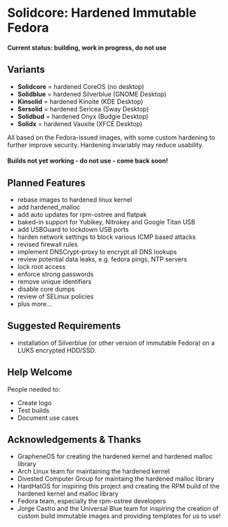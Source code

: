 # Solidcore: Hardened Immutable Fedora
#### Current status: building, work in progress, do not use

## Variants

- **Solidcore** = hardened CoreOS (no desktop)
- **Solidblue** = hardened Silverblue (GNOME Desktop)
- **Kinsolid** = hardened Kinoite (KDE Desktop)
- **Sersolid** = hardened Sericea (Sway Desktop)
- **Solidbud** = hardened Onyx (Budgie Desktop)
- **Solidx** = hardened Vauxite (XFCE Desktop)



All based on the Fedora-issued images, with some custom hardening to further improve security. Hardening invariably may reduce usability.

#### Builds not yet working - do not use - come back soon!



## Planned Features
- rebase images to hardened linux kernel
- add hardened_malloc
- add auto updates for rpm-ostree and flatpak
- baked-in support for Yubikey, Nitrokey and Google Titan USB
- add USBGuard to lockdown USB ports
- harden network settings to block various ICMP based attacks
- revised firewall rules
- implement DNSCrypt-proxy to encrypt all DNS lookups
- review potential data leaks, e.g. fedora pings, NTP servers
- lock root access
- enforce strong passwords
- remove unique identifiers
- disable core dumps
- review of SELinux policies
- plus more...



## Suggested Requirements
- installation of Silverblue (or other version of immutable Fedora) on a LUKS encrypted HDD/SSD.



## Help Welcome
People needed to:
- Create logo
- Test builds
- Document use cases



## Acknowledgements & Thanks
- GrapheneOS for creating the hardened kernel and hardened malloc library
- Arch Linux team for maintaining the hardened kernel
- Divested Computer Group for maintaing the hardened malloc library
- HardHatOS for inspiring this project and creating the RPM build of the hardened kernel and malloc library
- Fedora team, especially the rpm-ostree developers
- Jorge Castro and the Universal Blue team for inspiring the creation of custom build immutable images and providing templates for us to use!
